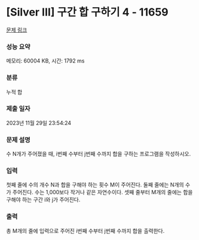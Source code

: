 # [Silver III] 구간 합 구하기 4 - 11659 

[문제 링크](https://www.acmicpc.net/problem/11659) 

### 성능 요약

메모리: 60004 KB, 시간: 1792 ms

### 분류

누적 합

### 제출 일자

2023년 11월 29일 23:54:24

### 문제 설명

<p>수 N개가 주어졌을 때, i번째 수부터 j번째 수까지 합을 구하는 프로그램을 작성하시오.</p>

### 입력 

 <p>첫째 줄에 수의 개수 N과 합을 구해야 하는 횟수 M이 주어진다. 둘째 줄에는 N개의 수가 주어진다. 수는 1,000보다 작거나 같은 자연수이다. 셋째 줄부터 M개의 줄에는 합을 구해야 하는 구간 i와 j가 주어진다.</p>

### 출력 

 <p>총 M개의 줄에 입력으로 주어진 i번째 수부터 j번째 수까지 합을 출력한다.</p>

